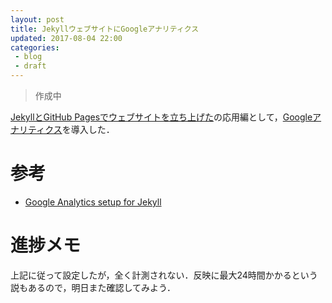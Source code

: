 ```yaml
---
layout: post
title: JekyllウェブサイトにGoogleアナリティクス
updated: 2017-08-04 22:00 
categories:
 - blog
 - draft 
---
```


> 作成中

[JekyllとGitHub Pagesでウェブサイトを立ち上げた](https://haltaro.github.io/archivers/first-post)の応用編として，[Googleアナリティクス](https://analytics.google.com/analytics/web/provision/?authuser=0#provision/SignUp/)を導入した．

# 参考

* [Google Analytics setup for Jekyll](https://michaelsoolee.com/google-analytics-jekyll/)

# 進捗メモ

上記に従って設定したが，全く計測されない．反映に最大24時間かかるという説もあるので，明日また確認してみよう．
